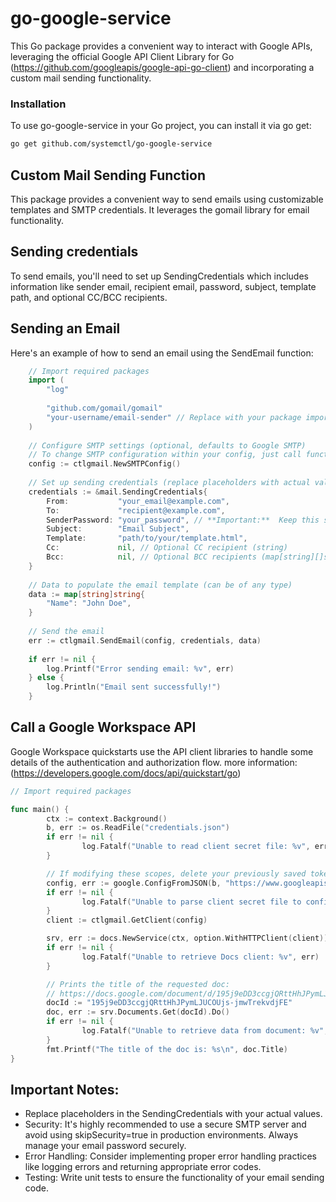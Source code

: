 # go-google-service

This Go package provides a convenient way to interact with Google APIs, leveraging the official Google API Client Library for Go (https://github.com/googleapis/google-api-go-client) and incorporating a custom mail sending functionality.

### Installation
To use go-google-service in your Go project, you can install it via go get:
```bash
go get github.com/systemctl/go-google-service
```

## Custom Mail Sending Function

This package provides a convenient way to send emails using customizable templates and SMTP credentials. It leverages the gomail library for email functionality.

## Sending credentials
To send emails, you'll need to set up SendingCredentials which includes information like sender email, recipient email, password, subject, template path, and optional CC/BCC recipients.

## Sending an Email
Here's an example of how to send an email using the SendEmail function:

```go
    // Import required packages
    import (
        "log"
        
        "github.com/gomail/gomail"
        "your-username/email-sender" // Replace with your package import path
    )
    
    // Configure SMTP settings (optional, defaults to Google SMTP)
    // To change SMTP configuration within your config, just call function WithSMTPConfig() and pass parameters
    config := ctlgmail.NewSMTPConfig()
    
    // Set up sending credentials (replace placeholders with actual values)
    credentials := &mail.SendingCredentials{
        From:           "your_email@example.com",
        To:             "recipient@example.com",
        SenderPassword: "your_password", // **Important:**  Keep this secure!
        Subject:        "Email Subject",
        Template:       "path/to/your/template.html",
        Cc:             nil, // Optional CC recipient (string)
        Bcc:            nil, // Optional BCC recipients (map[string][]string)
    }
    
    // Data to populate the email template (can be of any type)
    data := map[string]string{
        "Name": "John Doe",
    }
    
    // Send the email
    err := ctlgmail.SendEmail(config, credentials, data)
    
    if err != nil {
        log.Printf("Error sending email: %v", err)
    } else {
        log.Println("Email sent successfully!")
    }
```

## Call  a Google Workspace API
Google Workspace quickstarts use the API client libraries to handle some details of the authentication and authorization flow. more information: (https://developers.google.com/docs/api/quickstart/go)


```go
// Import required packages

func main() {
        ctx := context.Background()
        b, err := os.ReadFile("credentials.json")
        if err != nil {
                log.Fatalf("Unable to read client secret file: %v", err)
        }

        // If modifying these scopes, delete your previously saved token.json.
        config, err := google.ConfigFromJSON(b, "https://www.googleapis.com/auth/documents.readonly")
        if err != nil {
                log.Fatalf("Unable to parse client secret file to config: %v", err)
        }
        client := ctlgmail.GetClient(config)

        srv, err := docs.NewService(ctx, option.WithHTTPClient(client))
        if err != nil {
                log.Fatalf("Unable to retrieve Docs client: %v", err)
        }

        // Prints the title of the requested doc:
        // https://docs.google.com/document/d/195j9eDD3ccgjQRttHhJPymLJUCOUjs-jmwTrekvdjFE/edit
        docId := "195j9eDD3ccgjQRttHhJPymLJUCOUjs-jmwTrekvdjFE"
        doc, err := srv.Documents.Get(docId).Do()
        if err != nil {
                log.Fatalf("Unable to retrieve data from document: %v", err)
        }
        fmt.Printf("The title of the doc is: %s\n", doc.Title)
}
```

## Important Notes:
- Replace placeholders in the SendingCredentials with your actual values.
- Security: It's highly recommended to use a secure SMTP server and avoid using skipSecurity=true in production environments. Always manage your email password securely.
- Error Handling: Consider implementing proper error handling practices like logging errors and returning appropriate error codes.
- Testing: Write unit tests to ensure the functionality of your email sending code.
